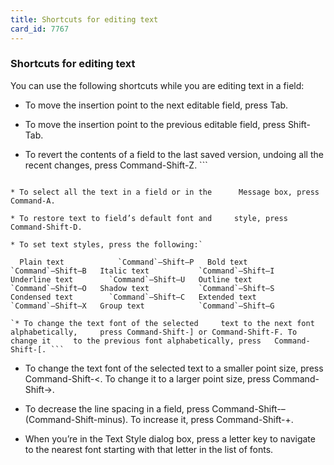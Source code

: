 ```yaml
---
title: Shortcuts for editing text
card_id: 7767
---
```


### Shortcuts for editing text

You can use the following shortcuts while you are editing text in a field:

* To move the insertion point to the next     editable field, press Tab.

* To move the insertion point to the     previous editable field, press Shift-Tab.

* To revert the contents of a field to the     last saved version, undoing all the     recent changes, press Command-Shift-Z. ```
```

* To select all the text in a field or in the      Message box, press Command-A.

* To restore text to field’s default font and     style, press Command-Shift-D.

* To set text styles, press the following:`

  Plain text            `Command`–Shift–P   Bold text             `Command`–Shift–B   Italic text           `Command`–Shift–I   Underline text        `Command`–Shift–U   Outline text          `Command`–Shift–O   Shadow text           `Command`–Shift–S   Condensed text        `Command`–Shift–C   Extended text         `Command`–Shift–X   Group text            `Command`–Shift–G

`* To change the text font of the selected     text to the next font alphabetically,     press Command-Shift-] or Command-Shift-F. To change it     to the previous font alphabetically, press   Command-Shift-[. ```
```

* To change the text font of the selected     text to a smaller point size, press     Command-Shift-<. To change it to a larger point     size, press Command-Shift->.

* To decrease the line spacing in a field,     press Command-Shift-– (Command-Shift-minus). To     increase it, press Command-Shift-+.

* When you’re in the Text Style dialog     box, press a letter key to navigate to the     nearest font starting with that letter in     the list of fonts. 